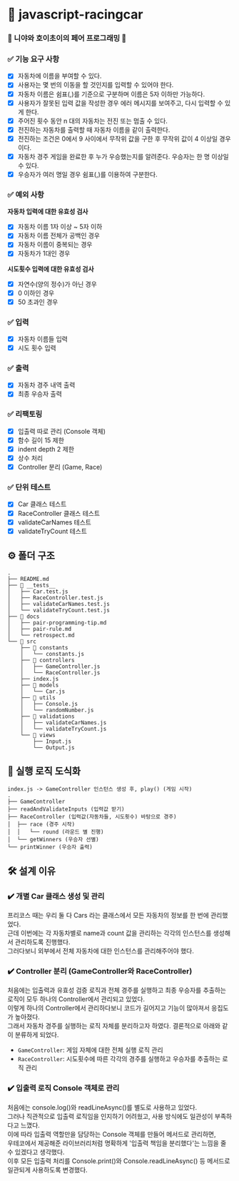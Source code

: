# 🚗 javascript-racingcar

### 🐥 니야와 호이초이의 페어 프로그래밍 🐥

### ✅ 기능 요구 사항

- [x] 자동차에 이름을 부여할 수 있다.
- [x] 사용자는 몇 번의 이동을 할 것인지를 입력할 수 있어야 한다.
- [x] 자동차 이름은 쉼표(,)를 기준으로 구분하며 이름은 5자 이하만 가능하다.
- [x] 사용자가 잘못된 입력 값을 작성한 경우 에러 메시지를 보여주고, 다시 입력할 수 있게 한다.
- [x] 주어진 횟수 동안 n 대의 자동차는 전진 또는 멈출 수 있다.
- [x] 전진하는 자동차를 출력할 때 자동차 이름을 같이 출력한다.
- [x] 전진하는 조건은 0에서 9 사이에서 무작위 값을 구한 후 무작위 값이 4 이상일 경우이다.
- [x] 자동차 경주 게임을 완료한 후 누가 우승했는지를 알려준다. 우승자는 한 명 이상일 수 있다.
- [x] 우승자가 여러 명일 경우 쉼표(,)를 이용하여 구분한다.

### ✅ 예외 사항

**자동차 입력에 대한 유효성 검사**

- [x] 자동차 이름 1자 이상 ~ 5자 이하
- [x] 자동차 이름 전체가 공백인 경우
- [x] 자동차 이름이 중복되는 경우
- [x] 자동차가 1대인 경우

**시도횟수 입력에 대한 유효성 검사**

- [x] 자연수(양의 정수)가 아닌 경우
- [x] 0 이하인 경우
- [x] 50 초과인 경우

### ✅ 입력

- [x] 자동차 이름들 입력
- [x] 시도 횟수 입력

### ✅ 출력

- [x] 자동차 경주 내역 출력
- [x] 최종 우승자 출력

### ✅ 리팩토링

- [x] 입출력 따로 관리 (Console 객체)
- [x] 함수 길이 15 제한
- [x] indent depth 2 제한
- [x] 상수 처리
- [x] Controller 분리 (Game, Race)

### ✅ 단위 테스트

- [x] Car 클래스 테스트
- [x] RaceController 클래스 테스트
- [x] validateCarNames 테스트
- [x] validateTryCount 테스트

## ⚙️ 폴더 구조

```
.
├── README.md
├── 📂 __tests__
│   ├── Car.test.js
│   ├── RaceController.test.js
│   ├── validateCarNames.test.js
│   └── validateTryCount.test.js
├── 📂 docs
│   ├── pair-programming-tip.md
│   ├── pair-rule.md
│   └── retrospect.md
└── 📂 src
    ├── 📂 constants
    │   └── constants.js
    ├── 📂 controllers
    │   ├── GameController.js
    │   └── RaceController.js
    ├── index.js
    ├── 📂 models
    │   └── Car.js
    ├── 📂 utils
    │   ├── Console.js
    │   └── randomNumber.js
    ├── 📂 validations
    │   ├── validateCarNames.js
    │   └── validateTryCount.js
    └── 📂 views
        ├── Input.js
        └── Output.js

```

## 🧩 실행 로직 도식화

```
index.js -> GameController 인스턴스 생성 후, play() (게임 시작)
.
├── GameController
├── readAndValidateInputs (입력값 받기)
├── RaceController (입력값(자동차들, 시도횟수) 바탕으로 경주)
│  ├── race (경주 시작)
│  │   └── round (라운드 별 진행)
│  └── getWinners (우승자 선별)
└── printWinner (우승자 출력)
```

## 🛠️ 설계 이유

### ✔️ 개별 Car 클래스 생성 및 관리

프리코스 때는 우리 둘 다 Cars 라는 클래스에서 모든 자동차의 정보를 한 번에 관리했었다.
<br/>근데 이번에는 각 자동차별로 name과 count 값을 관리하는 각각의 인스턴스를 생성해서 관리하도록 진행했다.
<br/>그러다보니 외부에서 전체 자동차에 대한 인스턴스를 관리해주어야 했다.

### ✔️ Controller 분리 (GameController와 RaceController)

처음에는 입출력과 유효성 검증 로직과 전체 경주를 실행하고 최종 우승자를 추출하는 로직이 모두 하나의 Controller에서 관리되고 있었다.
<br/>이렇게 하나의 Controller에서 관리하다보니 코드가 길어지고 기능이 많아져서 응집도가 높아졌다.
<br/>그래서 자동차 경주를 실행하는 로직 자체를 분리하고자 하였다. 결론적으로 아래와 같이 분류하게 되었다.

- `GameController`: 게임 자체에 대한 전체 실행 로직 관리
- `RaceController`: 시도횟수에 따른 각각의 경주를 실행하고 우승자를 추출하는 로직 관리

### ✔️ 입출력 로직 Console 객체로 관리

처음에는 console.log()와 readLineAsync()를 별도로 사용하고 있었다.
<br/>그러나 직관적으로 입출력 로직임을 인지하기 어려웠고, 사용 방식에도 일관성이 부족하다고 느꼈다.
<br/>이에 따라 입출력 역할만을 담당하는 Console 객체를 만들어 메서드로 관리하면,
<br/>우테코에서 제공해준 라이브러리처럼 명확하게 '입출력 책임을 분리했다'는 느낌을 줄 수 있겠다고 생각했다.
<br/>이후 모든 입출력 처리를 Console.print()와 Console.readLineAsync() 등 메서드로 일관되게 사용하도록 변경했다.
